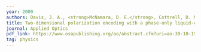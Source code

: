 ```yaml
---
year: 2000
authors: Davis, J. A., <strong>McNamara, D. E.</strong>, Cottrell, D. M., and Sonehara, T.
title: Two-dimensional polarization encoding with a phase-only liquid-crystal spatial light modulator.
journal: Applied Optics 
pdf_link: https://www.osapublishing.org/ao/abstract.cfm?uri=ao-39-10-1549
tag: physics
---
```

